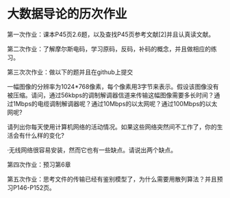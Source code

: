 # 大数据导论的历次作业

第一次作业：课本P45页2.6题，以及查找P45页参考文献[2]并且认真读文献。

第二次作业：了解摩尔斯电码，学习原码，反码，补码的概念，并且做相应的练习。

第三次次作业：做以下的题并且在github上提交

一幅图像的分辨率为1024*768像素，每个像素用3字节来表示。假设该图像没有被压缩。请问，通过56kbps的调制解调器信道来传输这幅图像需要多长时间？通过1Mbps的电缆调制解调器呢？通过10Mbps的以太网呢？通过100Mbps的以太网呢?

请列出你每天使用计算机网络的活动情况。如果这些网络突然间不工作了，你的生活会有什么样的变化?

·无线网络很容易安装，然而它也有一些缺点。请说出两个缺点。

第四次作业：预习第6章

第五次作业：思考文件的传输已经有鉴别模型了，为什么需要用散列算法？并且预习P146-P152页。